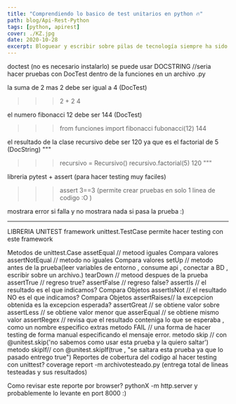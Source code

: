 ```yaml
---
title: "Comprendiendo lo basico de test unitarios en python 🔥"
path: blog/Api-Rest-Python
tags: [python, apirest]
cover: ./KZ.jpg
date: 2020-10-28
excerpt: Bloguear y escribir sobre pilas de tecnología siempre ha sido lo mío. Me gusta experimentar con diferentes tecnologías y escribir mis puntos de vista sobre ellas. Las tecnologías web siempre han sido mi pasión. Consulte mi blog para ver los códigos de bits de varias tecnologías web.
---
```


doctest (no es necesario instalarlo)
se puede usar DOCSTRING //seria hacer pruebas con DocTest dentro de la funciones en un archivo .py

la suma de 2 mas 2 debe ser igual a 4 (DocTest)

> > > 2 + 2
> > > 4

el numero fibonacci 12 debe ser 144 (DocTest)

> > > from funciones import fibonacci
> > > fubonacci(12)
> > > 144

el resultado de la clase recursivo debe ser 120 ya que es el factorial de 5 (DocString)
"""

> > > recursivo = Recursivo()
> > > recursivo.factorial(5)
> > > 120
> > > """

libreria pytest + assert (para hacer testing muy faciles)

> > > assert 3==3 (permite crear pruebas en solo 1 linea de codigo :O )

mostrara error si falla y no mostrara nada si pasa la prueba :)

---

LIBRERIA UNITEST framework
unittest.TestCase permite hacer testing con este framework

Metodos de unittest.Case
assetEqual // metood iguales Compara valores
assertNotEqual // metodo no iguales Compara valores
setUp // metodo antes de la prueba(leer variables de entorno , consume api , conectar a BD , escribir sobre un archivo.)
tearDown // metood despues de la prueba
assertTrue // regreso true?
assertFalse // regreso false?
assertIs // el resultado es el que indicamos? Compara Objetos
assertIsNot // el resultado NO es el que indicamos? Compara Objetos
assertRaises// la excepcion obtenida es la excepcion esperada?
assertGreat // se obtiene valor sobre
assertLess // se obtiene valor menor que
asserEqual // se obtiene mismo valor
assertRegex // revisa que el resultado conteniga lo que se esperaba , como un nombre especifico
extras
metodo FAIL // una forma de hacer testing de forma manual especificando el mensaje error.
metodo skip // con @unitest.skip('no sabemos como usar esta prueba y la quiero saltar')
metodo skipIf// con @unitest.skipIf(true , "se saltara esta prueba ya que lo pasado entrego true")
Reportes de cobertura del codigo al hacer testing con unittest?
coverage report -m archivotesteado.py (entrega total de lineas testeadas y sus resultados)

Como revisar este reporte por browser?
pythonX -m http.server y probablemente lo levante en port 8000 :)
